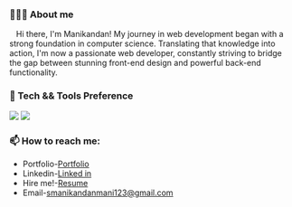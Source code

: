 <h3>🙍🏻‍♂️ About me</h3> 
  &nbsp;&nbsp;&nbsp;Hi there, I'm Manikandan! My journey in web development began with a strong foundation in computer science. Translating that knowledge into action, I'm now a passionate web developer, constantly striving to bridge the gap between stunning front-end design and powerful back-end functionality.

 

<h3>🔬 Tech && Tools Preference</h3> 
<img src="https://skillicons.dev/icons?i=html,css,js,bootstrap,git,github" style="max-width: 100%;">
<img src="https://skillicons.dev/icons?i=react,nodejs,py,java,mysql,mongo" style="max-width: 100%;">
<h3>📫 How to reach me:</h3>
<ul>
  <li>Portfolio-<a href="https://manikandan-s-portfolio.vercel.app/">Portfolio</a></li>
   <li>Linkedin-<a href="https://www.linkedin.com/in/mani03ms/">Linked in</a></li> 
   <li>Hire me!-<a href="https://drive.google.com/file/d/1cuyh1it5Dhm-6YPCCUFMaQrKckwzjTsQ/view?usp=sharing](https://drive.google.com/file/d/1IFSVXOwoAWPDuvXrNwnX_sTMgzXlmF6O/view?usp=sharing)">Resume</a></li> 
 <li>Email-<a href="mailto:smanikandanmani123@gmail.com">smanikandanmani123@gmail.com</a>  </li>
</ul>
 

<!---
Manikandan0328/Manikandan0328 is a ✨ special ✨ repository because its `README.md` (this file) appears on your GitHub profile.
You can click the Preview link to take a look at your changes.
--->
